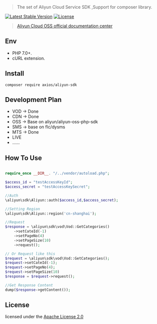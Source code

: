 
> The set of Aliyun Cloud Service SDK ,Support for composer library.

[![Latest Stable Version](https://poser.pugx.org/axios/aliyun-sdk/v/stable)](https://packagist.org/packages/axios/aliyun-sdk)
[![License](https://poser.pugx.org/axios/aliyun-sdk/license)](https://packagist.org/packages/axios/aliyun-sdk)

> [Aliyun Cloud OSS official documentation center](https://help.aliyun.com/)

## Env
- PHP 7.0+.
- cURL extension.

## Install
```shell
composer require axios/aliyun-sdk
```


## Development Plan

* VOD -> Done
* CDN -> Done
* OSS -> Base on aliyun/aliyun-oss-php-sdk
* SMS -> base on flc/dysms
* MTS -> Done
* LIVE
* ......

## How To Use

```php

require_once __DIR__. "/../vendor/autoload.php";

$access_id = "testAccessKeyId";
$access_secret = "testAccessKeySecret";

//Auth
\aliyun\sdk\Aliyun::auth($access_id,$access_secret);

//Setting Region
\aliyun\sdk\Aliyun::region('cn-shanghai');

//Request
$response = \aliyun\sdk\vod\Vod::GetCategories()
    ->setCateId(-1)
    ->setPageNo(4)
    ->setPageSize(10)
    ->request();

// Or Request like this
$request = \aliyun\sdk\vod\Vod::GetCategories();
$request->setCateId(-1);
$request->setPageNo(4);
$request->setPageSize(10)
$response = $request->request();

//Get Response Content
dump($response->getContent());

```

## License
licensed under the [Apache License 2.0](https://www.apache.org/licenses/LICENSE-2.0.html)
